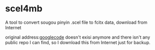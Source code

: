 # scel4mb
A tool to convert sougou pinyin .scel file to fcitx data, download from Internet

original address:[googlecode](http://ubuntu-soft.googlecode.com/files/scel4mb.rar) doesn't exisi anymore and there isn't any public repo I can find, so I download this from Internet just for backup.

